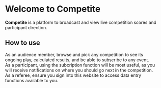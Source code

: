 # Welcome to Competite

**Competite** is a platform to broadcast and view live competition scores and participant direction.

## How to use

As an audience member, browse and pick any competition to see its ongoing play, calculated results, and be able to subscribe to any event.  
As a participant, using the subcription function will be most useful, as you will receive notifications on where you should go next in the competition.  
As a referee, ensure you sign into this website to access data entry functions available to you.